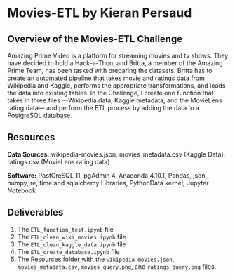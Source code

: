 # Movies-ETL by Kieran Persaud

## Overview of the Movies-ETL Challenge
Amazing Prime Video is a platform for streaming movies and tv shows. They have decided to hold a Hack-a-Thon, and Britta, a member of the Amazing Prime Team, has been tasked with preparing the datasets. Britta has to create an automated pipeline that takes movie and ratings data from Wikipedia and Kaggle, performs the appropriate transformations, and loads the data into existing tables. In the Challenge, I create one function that takes in three files —Wikipedia data, Kaggle metadata, and the MovieLens rating data— and perform the ETL process by adding the data to a PostgreSQL database.

## Resources
**Data Sources:** wikipedia-movies.json, movies_metadata.csv (Kaggle Data), ratings.csv (MovieLens rating data)

**Software:** PostGreSQL 11, pgAdmin 4, Anaconda 4.10.1, Pandas, json, numpy, re, time and sqlalchemy Libraries, PythonData kernel; Jupyter Notebook

## Deliverables
1. The ```ETL_function_test.ipynb``` file
2. The ```ETL_clean_wiki_movies.ipynb``` file
3. The ```ETL_clean_kaggle_data.ipynb``` file
4. The ```ETL_create_database.ipynb``` file
5. The Resources folder with the ```wikipedia-movies.json```, ```movies_metadata.csv```, ```movies_query.png```, and ```ratings_query.png``` files.
